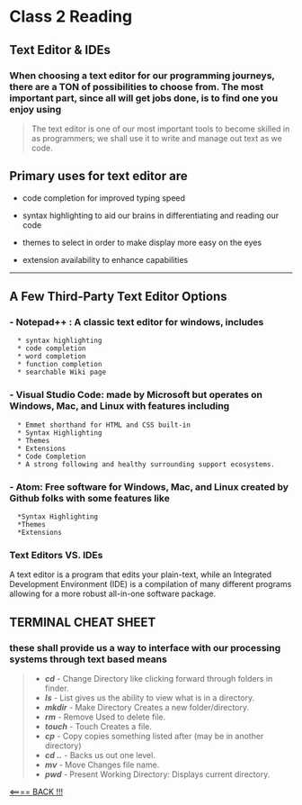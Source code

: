 # Class 2 Reading

## Text Editor & IDEs

### When choosing a text editor for our programming journeys, there are a TON of possibilities to choose from. The most important part, since all will get jobs done, is to find one you enjoy using

> The text editor is one of our most important tools to become skilled in as programmers; we shall use it to write and manage out text as we code.

## Primary uses for text editor are

- code completion for improved typing speed

- syntax highlighting to aid our brains in differentiating and reading our code

- themes to select in order to make display more easy on the eyes

- extension availability to enhance capabilities

---

## A Few Third-Party Text Editor Options

### - Notepad++ : A classic text editor for windows, includes

      * syntax highlighting
      * code completion
      * word completion
      * function completion
      * searchable Wiki page

### - Visual Studio Code: made by Microsoft but operates on Windows, Mac, and Linux with features including

      * Emmet shorthand for HTML and CSS built-in
      * Syntax Highlighting
      * Themes
      * Extensions
      * Code Completion
      * A strong following and healthy surrounding support ecosystems.

### - Atom: Free software for Windows, Mac, and Linux created by Github folks with some features like

      *Syntax Highlighting
      *Themes
      *Extensions

### Text Editors VS. IDEs

A text editor is a program that edits your plain-text, while an Integrated Development Environment (IDE) is a compilation of many different programs allowing for a more robust all-in-one software package.

## TERMINAL CHEAT SHEET

### these shall provide us a way to interface with our processing systems through text based means

> * ****_cd_****      - Change Directory like clicking forward through folders in finder.
> * ****_ls_****      - List gives us the ability to view what is in a directory.
> * ****_mkdir_****   - Make Directory Creates a new folder/directory.
> * ****_rm_****      - Remove Used to delete file.
> * ****_touch_****   - Touch Creates a file.
> * ****_cp_****      - Copy copies something listed after (may be in another directory)
> * ****_cd .._****   - Backs us out one level.
> * ****_mv_****      - Move Changes file name.
> * ****_pwd_****     - Present Working Directory: Displays current directory.

[<==== BACK !!!](README.md)
